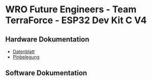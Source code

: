 # WRO Future Engineers - Team TerraForce - ESP32 Dev Kit C V4

## Hardware Dokumentation
* [Datenblatt](/doc/datasheets/ESP32_WROOM-32_datasheet.pdf)
* [Pinbelegung](/doc/pinouts/ESP32-Dev_Kit_C_V4_pinout.png)

## Software Dokumentation